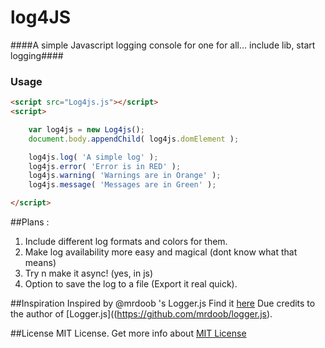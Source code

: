 log4JS
======

####A simple Javascript logging console for one for all... include lib, start logging####


### Usage ###

```html
<script src="Log4js.js"></script>
<script>

	var log4js = new Log4js();
	document.body.appendChild( log4js.domElement );

	log4js.log( 'A simple log' );
    log4js.error( 'Error is in RED' );
    log4js.warning( 'Warnings are in Orange' );
    log4js.message( 'Messages are in Green' );

</script>
```

##Plans :
 1) Include different log formats and colors for them.
 2) Make log availability more easy and magical (dont know what that means)
 3) Try n make it async! (yes, in js)
 4) Option to save the log to a file (Export it real quick).


##Inspiration
Inspired by @mrdoob 's Logger.js
Find it [here](https://github.com/mrdoob/logger.js)
Due credits to the author of [Logger.js]((https://github.com/mrdoob/logger.js).


 
 ##License
 MIT License.
 Get more info about [MIT License](http://opensource.org/licenses/MIT)